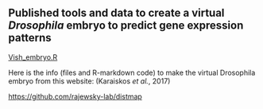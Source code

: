 ## Published tools and data to create a virtual *Drosophila* embryo to predict gene expression patterns 


[Vish_embryo.R](https://github.com/MelWorley/SingleCellAnalaysis/edit/main/Virtual_Embryo/Vish_embryo.R)


Here is the info (files and R-markdown code) to make the virtual Drosophila embryo from this website: (Karaiskos *et al.*, 2017) 

https://github.com/rajewsky-lab/distmap
